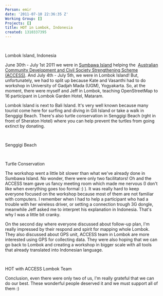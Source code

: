 ```yaml
---
Person: emir
date: '2011-07-10 22:36:35 Z'
Working Group: []
Projects: []
title: HOT in Lombok, Indonesia
created: 1310337395
---
```

<p>&nbsp;</p><p><img src="/sites/default/files/imagecache/update_content/wp-content/uploads/2011/07/lombok.jpg" alt="">Lombok Island, Indonesia</p><p>June 30th - July 1st 2011 we were in <a href="http://hot.openstreetmap.org/weblog/2011/07/hot-in-sumbawa-indonesia/" target="_blank">Sumbawa Island</a>&nbsp;helping the &nbsp;<a href="http://www.access-indo.or.id/">Australian Community Development and Civil Society Strengthening Scheme (ACCESS)</a>. And July 4th - July 5th, we were in Lombok Island! But, unfortunately, we had to split up because Kate and Vasanthi had to do workshop in University of Gadjah Mada (UGM), Yogyakarta. So, at the moment, there were myself and Jeff in Lombok, teaching OpenStreetMap to 16 participant in Lombok Garden Hotel, Mataram.</p><p>Lombok Island is next to Bali Island. It's very well known because many tourist come here for surfing and diving in Gili Island or take a walk in Senggigi Beach. There's also turtle conservation in Senggigi Beach (rght in front of Sheraton Hotel) where you can help prevent the turtles from going extinct by donating.</p><p>&nbsp;</p><p><img src="/sites/default/files/imagecache/update_content/wp-content/uploads/2011/07/Gunungsari-20110702-00636.jpg" alt="">Senggigi Beach</p><p>&nbsp;</p><p><img src="/sites/default/files/imagecache/update_content/wp-content/uploads/2011/07/IMG-20110702-00629.jpg" alt="">Turtle Conservation</p><p>The workshop went a little bit slower than what we've already done in Sumbawa Island. No wonder, there were only two facilitators! Oh and the ACCESS team gave us fancy meeting room which made me nervous (I don't like when everything goes too formal :) ). It was really hard to keep everyone focused on the workshop because most of them are not familiar with computers. I remember when I had to help a participant who had a trouble with her wireless driver, or setting a connection trough 3G dongle, meanwhile Jeff asked me to interpret his explanation in Indonesia. That's why I was a little bit cranky.</p><p>On the second day where everyone discussed about follow-up plan, I'm really impressed by their respond and spirit for mapping whole Lombok. They also discussed about GPS unit, ACCESS team in Lombok are more interested using GPS for collecting data. They were also hoping that we&nbsp;can go back to Lombok and creating a workshop in bigger scale with all tools that already translated into Indonesian language.</p><p>&nbsp;</p><p><img src="/sites/default/files/imagecache/update_content/wp-content/uploads/2011/07/lombok_osm.jpg" alt="">HOT with ACCESS Lombok Team</p><p>Conclusion, even there were only two of us, I'm really grateful that we can do our best. These wonderful people deserved it and we must support all of them :)</p>
